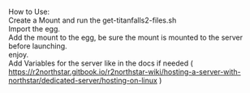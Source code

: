 How to Use:  
Create a Mount and run the get-titanfalls2-files.sh  
Import the egg.  
Add the mount to the egg, be sure the mount is mounted to the server before launching.  
enjoy.  
Add Variables for the server like in the docs if needed ( https://r2northstar.gitbook.io/r2northstar-wiki/hosting-a-server-with-northstar/dedicated-server/hosting-on-linux )  
